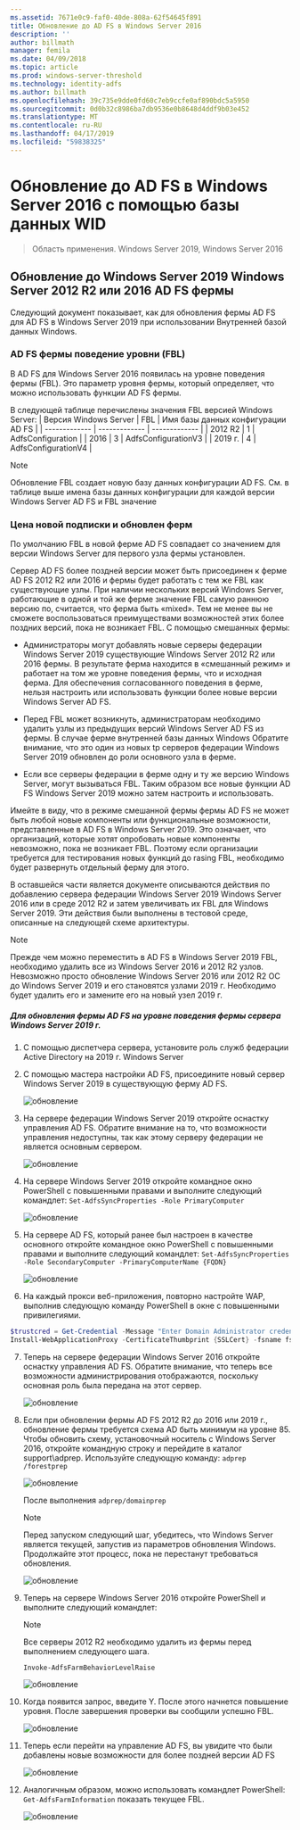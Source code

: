 ```yaml
---
ms.assetid: 7671e0c9-faf0-40de-808a-62f54645f891
title: Обновление до AD FS в Windows Server 2016
description: ''
author: billmath
manager: femila
ms.date: 04/09/2018
ms.topic: article
ms.prod: windows-server-threshold
ms.technology: identity-adfs
ms.author: billmath
ms.openlocfilehash: 39c735e9dde0fd60c7eb9ccfe0af890bdc5a5950
ms.sourcegitcommit: 0d0b32c8986ba7db9536e0b8648d4ddf9b03e452
ms.translationtype: MT
ms.contentlocale: ru-RU
ms.lasthandoff: 04/17/2019
ms.locfileid: "59838325"
---
```

# <a name="upgrading-to-ad-fs-in-windows-server-2016-using-a-wid-database"></a>Обновление до AD FS в Windows Server 2016 с помощью базы данных WID

>Область применения. Windows Server 2019, Windows Server 2016


## <a name="upgrading-a-windows-server-2012-r2-or-2016-ad-fs-farm-to-windows-server-2019"></a>Обновление до Windows Server 2019 Windows Server 2012 R2 или 2016 AD FS фермы 
Следующий документ показывает, как для обновления фермы AD FS для AD FS в Windows Server 2019 при использовании Внутренней базой данных Windows.  

### <a name="ad-fs-farm-behavior-levels-fbl"></a>AD FS фермы поведение уровни (FBL)  
В AD FS для Windows Server 2016 появилась на уровне поведения фермы (FBL). Это параметр уровня фермы, который определяет, что можно использовать функции AD FS фермы. 

В следующей таблице перечислены значения FBL версией Windows Server:
| Версия Windows Server  | FBL | Имя базы данных конфигурации AD FS |
| ------------- | ------------- | ------------- |
| 2012 R2  | 1  | AdfsConfiguration |
| 2016  | 3  | AdfsConfigurationV3 |
| 2019 г.  | 4  | AdfsConfigurationV4 |

> [!NOTE]  
> Обновление FBL создает новую базу данных конфигурации AD FS.  См. в таблице выше имена базы данных конфигурации для каждой версии Windows Server AD FS и FBL значение

### <a name="new-vs-upgraded-farms"></a>Цена новой подписки и обновлен ферм
По умолчанию FBL в новой ферме AD FS совпадает со значением для версии Windows Server для первого узла фермы установлен.  

Сервер AD FS более поздней версии может быть присоединен к ферме AD FS 2012 R2 или 2016 и фермы будет работать с тем же FBL как существующие узлы. При наличии нескольких версий Windows Server, работающие в одной и той же ферме значение FBL самую раннюю версию по, считается, что ферма быть «mixed». Тем не менее вы не сможете воспользоваться преимуществами возможностей этих более поздних версий, пока не возникает FBL. С помощью смешанных фермы:  

-   Администраторы могут добавлять новые серверы федерации Windows Server 2019 существующие Windows Server 2012 R2 или 2016 фермы. В результате ферма находится в «смешанный режим» и работает на том же уровне поведения фермы, что и исходная ферма. Для обеспечения согласованного поведения в ферме, нельзя настроить или использовать функции более новые версии Windows Server AD FS.  

- Перед FBL может возникнуть, администраторам необходимо удалить узлы из предыдущих версий Windows Server AD FS из фермы.  В случае ферме внутренней базы данных Windows Обратите внимание, что это один из новых tp серверов федерации Windows Server 2019 обновлен до роли основного узла в ферме.

-   Если все серверы федерации в ферме одну и ту же версию Windows Server, могут вызываться FBL.  Таким образом все новые функции AD FS Windows Server 2019 можно затем настроить и использовать.

Имейте в виду, что в режиме смешанной фермы фермы AD FS не может быть любой новые компоненты или функциональные возможности, представленные в AD FS в Windows Server 2019. Это означает, что организаций, которые хотят опробовать новые компоненты невозможно, пока не возникает FBL. Поэтому если организации требуется для тестирования новых функций до rasing FBL, необходимо будет развернуть отдельный ферму для этого.  

В оставшейся части является документе описываются действия по добавлению сервера федерации Windows Server 2019 Windows Server 2016 или в среде 2012 R2 и затем увеличивать их FBL для Windows Server 2019. Эти действия были выполнены в тестовой среде, описанные на следующей схеме архитектуры.  

> [!NOTE]  
> Прежде чем можно переместить в AD FS в Windows Server 2019 FBL, необходимо удалить все из Windows Server 2016 и 2012 R2 узлов. Невозможно просто обновление Windows Server 2016 или 2012 R2 ОС до Windows Server 2019 и его становятся узлами 2019 г. Необходимо будет удалить его и замените его на новый узел 2019 г.



##### <a name="to-upgrade-your-ad-fs-farm-to-windows-server-2019-farm-behavior-level"></a>Для обновления фермы AD FS на уровне поведения фермы сервера Windows Server 2019 г.  

1.  С помощью диспетчера сервера, установите роль служб федерации Active Directory на 2019 г. Windows Server 

2.  С помощью мастера настройки AD FS, присоедините новый сервер Windows Server 2019 в существующую ферму AD FS.  

    ![обновление](media/Upgrading-to-AD-FS-in-Windows-Server-2016/ADFS_Mixed_1.png)  

3.  На сервере федерации Windows Server 2019 откройте оснастку управления AD FS. Обратите внимание на то, что возможности управления недоступны, так как этому серверу федерации не является основным сервером.  

    ![обновление](media/Upgrading-to-AD-FS-in-Windows-Server-2016/ADFS_Mixed_3.png)  

4.  На сервере Windows Server 2019 откройте командное окно PowerShell с повышенными правами и выполните следующий командлет: `Set-AdfsSyncProperties -Role PrimaryComputer`

    ![обновление](media/Upgrading-to-AD-FS-in-Windows-Server-2016/ADFS_Mixed_4.png)  

5.  На сервере AD FS, который ранее был настроен в качестве основного откройте командное окно PowerShell с повышенными правами и выполните следующий командлет: `Set-AdfsSyncProperties -Role SecondaryComputer -PrimaryComputerName {FQDN} `

    ![обновление](media/Upgrading-to-AD-FS-in-Windows-Server-2016/ADFS_Mixed_5.png)  

6.  На каждый прокси веб-приложения, повторно настройте WAP, выполнив следующую команду PowerShell в окне с повышенными привилегиями.  
```powershell
$trustcred = Get-Credential -Message "Enter Domain Administrator credentials"
Install-WebApplicationProxy -CertificateThumbprint {SSLCert} -fsname fsname -FederationServiceTrustCredential $trustcred  
```

7.  Теперь на сервере федерации Windows Server 2016 откройте оснастку управления AD FS. Обратите внимание, что теперь все возможности администрирования отображаются, поскольку основная роль была передана на этот сервер.  

    ![обновление](media/Upgrading-to-AD-FS-in-Windows-Server-2016/ADFS_Mixed_6.png)  

8.  Если при обновлении фермы AD FS 2012 R2 до 2016 или 2019 г., обновление фермы требуется схема AD быть минимум на уровне 85.  Чтобы обновить схему, установочный носитель с Windows Server 2016, откройте командную строку и перейдите в каталог support\adprep. Используйте следующую команду:  `adprep /forestprep`

    ![обновление](media/Upgrading-to-AD-FS-in-Windows-Server-2016/ADFS_Mixed_7.png)  

    После выполнения `adprep/domainprep`
    >[!NOTE]
    >Перед запуском следующий шаг, убедитесь, что Windows Server является текущей, запустив из параметров обновления Windows. Продолжайте этот процесс, пока не перестанут требоваться обновления. 
    > 
    
    ![обновление](media/Upgrading-to-AD-FS-in-Windows-Server-2016/ADFS_Mixed_8.png)  

9. Теперь на сервере Windows Server 2016 откройте PowerShell и выполните следующий командлет:
    >[!NOTE]
    > Все серверы 2012 R2 необходимо удалить из фермы перед выполнением следующего шага.
 
    `Invoke-AdfsFarmBehaviorLevelRaise`  

    ![обновление](media/Upgrading-to-AD-FS-in-Windows-Server-2016/ADFS_Mixed_9.png)  

10. Когда появится запрос, введите Y. После этого начнется повышение уровня. После завершения проверки вы сообщили успешно FBL.  

    ![обновление](media/Upgrading-to-AD-FS-in-Windows-Server-2016/ADFS_Mixed_10.png)  

11. Теперь если перейти на управление AD FS, вы увидите что были добавлены новые возможности для более поздней версии AD FS 

    ![обновление](media/Upgrading-to-AD-FS-in-Windows-Server-2016/ADFS_Mixed_12.png)  

13. Аналогичным образом, можно использовать командлет PowerShell: `Get-AdfsFarmInformation` показать текущее FBL.  

    ![обновление](media/Upgrading-to-AD-FS-in-Windows-Server-2016/ADFS_Mixed_13.png)  
    

